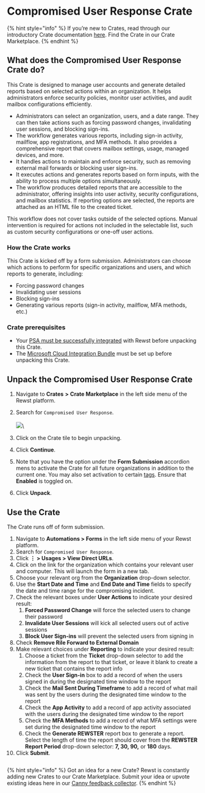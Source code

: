 # Compromised User Response Crate

{% hint style="info" %}
If you’re new to Crates, read through our introductory Crate documentation [here](https://docs.rewst.help/prebuilt-automations/crates). Find the Crate in our Crate Marketplace.
{% endhint %}

## What does the Compromised User Response Crate do?

This Crate is designed to manage user accounts and generate detailed reports based on selected actions within an organization. It helps administrators enforce security policies, monitor user activities, and audit mailbox configurations efficiently.

* Administrators can select an organization, users, and a date range. They can then take actions such as forcing password changes, invalidating user sessions, and blocking sign-ins.
* The workflow generates various reports, including sign-in activity, mailflow, app registrations, and MFA methods. It also provides a comprehensive report that covers mailbox settings, usage, managed devices, and more.
* It handles actions to maintain and enforce security, such as removing external mail forwards or blocking user sign-ins.
* It executes actions and generates reports based on form inputs, with the ability to process multiple options simultaneously.
* The workflow produces detailed reports that are accessible to the administrator, offering insights into user activity, security configurations, and mailbox statistics. If reporting options are selected, the reports are attached as an HTML file to the created ticket.

This workflow does not cover tasks outside of the selected options. Manual intervention is required for actions not included in the selectable list, such as custom security configurations or one-off user actions.

### How the Crate works

This Crate is kicked off by a form submission. Administrators can choose which actions to perform for specific organizations and users, and which reports to generate, including:

* Forcing password changes
* Invalidating user sessions
* Blocking sign-ins
* Generating various reports (sign-in activity, mailflow, MFA methods, etc.)

### Crate prerequisites

* Your [PSA must be successfully integrated](../../configuration/integrations/top-5-integration-types-get-started-with-integrations-in-rewst.md#psa-integrations) with Rewst before unpacking this Crate.&#x20;
* The [Microsoft Cloud Integration Bundle](../../configuration/integrations/integration-guides/microsoft-cloud-integration-bundle/) must be set up before unpacking this Crate.

## Unpack the Compromised User Response Crate

1. Navigate to **Crates** **>** **Crate Marketplace** in the left side menu of the Rewst platform.
2. Search for `Compromised User Response`.\
   \
   ![](<../../../.gitbook/assets/Screenshot 2025-09-23 at 4.15.21 PM.png>)\

3. Click on the Crate tile to begin unpacking.
4. Click **Continue**.
5. Note that you have the option under the **Form Submission** accordion mens to activate the Crate for all future organizations in addition to the current one.  You may also set activation to certain [tags](../../settings/tags-in-rewst.md). Ensure that **Enabled** is toggled on.
6. Click **Unpack**.

## Use the Crate

The Crate runs off of form submission.&#x20;

1. Navigate to **Automations > Forms** in the left side menu of your Rewst platform.
2. Search for `Compromised User Response`.
3. Click **⋮ > Usages > View Direct URLs**.
4. Click on the link for the organization which contains your relevant user and computer. This will launch the form in a new tab.
5. Choose your relevant org from the **Organization** drop-down selector.
6. Use the **Start Date and Time** and **End Date and Time** fields to specify the date and time range for the compromising incident.
7. Check the relevant boxes under **User Actions** to indicate your desired result:
   1. **Forced Password Change** will force the selected users to change their password
   2. **Invalidate User Sessions** will kick all selected users out of active sessions
   3. **Block User Sign-ins** will prevent the selected users from signing in
8. Check **Remove Rile Forward to External Domain**&#x20;
9. Make relevant choices under **Reporting** to indicate your desired result:
   1. Choose a ticket from the **Ticket** drop-down selector to add the information from the report to that ticket, or leave it blank to create a new ticket that contains the report info
   2. Check the **User Sign-in** box to add a record of when the users signed in during the designated time window to the report
   3. Check the **Mail Sent During Timeframe** to add a record of what mail was sent by the users during the designated time window to the report
   4. Check the **App Activity** to add a record of app activity associated with the users during the designated time window to the report
   5. Check the **MFA Methods** to add a record of what MFA settings were set during the designated time window to the report
   6. Check the **Generate REWSTER** report box to generate a report. Select the length of time the report should cover from the **REWSTER Report Period** drop-down selector: **7, 30, 90,** or **180** days.
10. Click **Submit**.

<figure><img src="../../../.gitbook/assets/Screenshot 2025-09-23 at 4.39.12 PM.png" alt=""><figcaption></figcaption></figure>

{% hint style="info" %}
Got an idea for a new Crate? Rewst is constantly adding new Crates to our Crate Marketplace. Submit your idea or upvote existing ideas here in our [Canny feedback collector](https://rewst.canny.io/crates).
{% endhint %}
